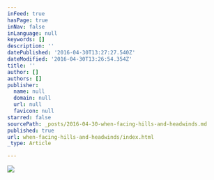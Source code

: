 ```yaml
---
inFeed: true
hasPage: true
inNav: false
inLanguage: null
keywords: []
description: ''
datePublished: '2016-04-30T13:27:27.540Z'
dateModified: '2016-04-30T13:26:54.354Z'
title: ''
author: []
authors: []
publisher:
  name: null
  domain: null
  url: null
  favicon: null
starred: false
sourcePath: _posts/2016-04-30-when-facing-hills-and-headwinds.md
published: true
url: when-facing-hills-and-headwinds/index.html
_type: Article

---
```

![](https://the-grid-user-content.s3-us-west-2.amazonaws.com/d71a465a-00cd-4f58-8167-df8721d30f83.png)
